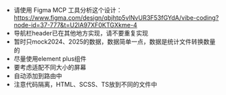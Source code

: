  - 请使用 Figma MCP 工具分析这个设计：https://www.figma.com/design/qbjhtp5vlNvUR3F53fGYdA/vibe-coding?node-id=37-777&t=U2lA97XF0KTGXkme-4
 - 导航栏header已在其他地方实现，请不要重复实现
 - 暂时只mock2024、2025的数据，数据简单一点，数据是统计文件转换数量的
 - 尽量使用element plus组件
 - 要考虑适配不同大小的屏幕
 - 自动添加到路由中
 - 注意代码隔离，HTML、SCSS、TS放到不同的文件中